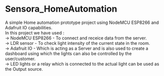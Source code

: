 # Sensora_HomeAutomation
A simple Home automation prototype project using NodeMCU ESP8266 and Adafruit IO capabilities.</br>
In this project we have used :</br>
   -> NodeMCU ESP8266 - To connect and receice data from the server.</br>
   -> LDR sensor - To check light intensity of the current state in the room.</br>
   -> Adafruit IO - Which is acting as a Server and is also used to create a dashboard using which the lights can also be controlled by the user/customer.</br>
   -> LED lights or a relay which is connected to the actual light can be used as the Output source. 
